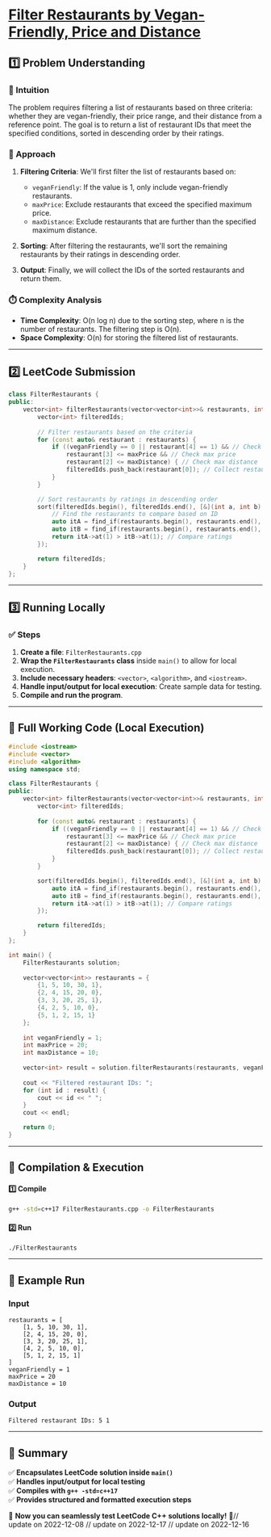 # **[Filter Restaurants by Vegan-Friendly, Price and Distance](https://leetcode.com/problems/filter-restaurants-by-vegan-friendly-price-and-distance/description/)**  

## **1️⃣ Problem Understanding**  
### **📌 Intuition**  
The problem requires filtering a list of restaurants based on three criteria: whether they are vegan-friendly, their price range, and their distance from a reference point. The goal is to return a list of restaurant IDs that meet the specified conditions, sorted in descending order by their ratings.

### **🚀 Approach**  
1. **Filtering Criteria**: We'll first filter the list of restaurants based on:
   - `veganFriendly`: If the value is 1, only include vegan-friendly restaurants.
   - `maxPrice`: Exclude restaurants that exceed the specified maximum price.
   - `maxDistance`: Exclude restaurants that are further than the specified maximum distance.

2. **Sorting**: After filtering the restaurants, we'll sort the remaining restaurants by their ratings in descending order.

3. **Output**: Finally, we will collect the IDs of the sorted restaurants and return them.

### **⏱️ Complexity Analysis**  
- **Time Complexity**: O(n log n) due to the sorting step, where n is the number of restaurants. The filtering step is O(n).
- **Space Complexity**: O(n) for storing the filtered list of restaurants.

---  

## **2️⃣ LeetCode Submission**  
```cpp
class FilterRestaurants {
public:
    vector<int> filterRestaurants(vector<vector<int>>& restaurants, int veganFriendly, int maxPrice, int maxDistance) {
        vector<int> filteredIds;
        
        // Filter restaurants based on the criteria
        for (const auto& restaurant : restaurants) {
            if ((veganFriendly == 0 || restaurant[4] == 1) && // Check vegan-friendly
                restaurant[3] <= maxPrice && // Check max price
                restaurant[2] <= maxDistance) { // Check max distance
                filteredIds.push_back(restaurant[0]); // Collect restaurant ID
            }
        }

        // Sort restaurants by ratings in descending order
        sort(filteredIds.begin(), filteredIds.end(), [&](int a, int b) {
            // Find the restaurants to compare based on ID
            auto itA = find_if(restaurants.begin(), restaurants.end(), [&](const vector<int>& r) { return r[0] == a; });
            auto itB = find_if(restaurants.begin(), restaurants.end(), [&](const vector<int>& r) { return r[0] == b; });
            return itA->at(1) > itB->at(1); // Compare ratings
        });

        return filteredIds;
    }
};
```  

---  

## **3️⃣ Running Locally**  
### **✅ Steps**  
1. **Create a file**: `FilterRestaurants.cpp`  
2. **Wrap the `FilterRestaurants` class** inside `main()` to allow for local execution.  
3. **Include necessary headers**: `<vector>`, `<algorithm>`, and `<iostream>`.  
4. **Handle input/output for local execution**: Create sample data for testing.  
5. **Compile and run the program**.  

---  

## **📝 Full Working Code (Local Execution)**  
```cpp
#include <iostream>
#include <vector>
#include <algorithm>
using namespace std;

class FilterRestaurants {
public:
    vector<int> filterRestaurants(vector<vector<int>>& restaurants, int veganFriendly, int maxPrice, int maxDistance) {
        vector<int> filteredIds;
        
        for (const auto& restaurant : restaurants) {
            if ((veganFriendly == 0 || restaurant[4] == 1) && // Check vegan-friendly
                restaurant[3] <= maxPrice && // Check max price
                restaurant[2] <= maxDistance) { // Check max distance
                filteredIds.push_back(restaurant[0]); // Collect restaurant ID
            }
        }

        sort(filteredIds.begin(), filteredIds.end(), [&](int a, int b) {
            auto itA = find_if(restaurants.begin(), restaurants.end(), [&](const vector<int>& r) { return r[0] == a; });
            auto itB = find_if(restaurants.begin(), restaurants.end(), [&](const vector<int>& r) { return r[0] == b; });
            return itA->at(1) > itB->at(1); // Compare ratings
        });

        return filteredIds;
    }
};

int main() {
    FilterRestaurants solution;
    
    vector<vector<int>> restaurants = {
        {1, 5, 10, 30, 1},
        {2, 4, 15, 20, 0},
        {3, 3, 20, 25, 1},
        {4, 2, 5, 10, 0},
        {5, 1, 2, 15, 1}
    };
    
    int veganFriendly = 1;
    int maxPrice = 20;
    int maxDistance = 10;
    
    vector<int> result = solution.filterRestaurants(restaurants, veganFriendly, maxPrice, maxDistance);
    
    cout << "Filtered restaurant IDs: ";
    for (int id : result) {
        cout << id << " ";
    }
    cout << endl;

    return 0;
}
```  

---  

## **🔧 Compilation & Execution**  
#### **1️⃣ Compile**  
```bash
g++ -std=c++17 FilterRestaurants.cpp -o FilterRestaurants
```  

#### **2️⃣ Run**  
```bash
./FilterRestaurants
```  

---  

## **🎯 Example Run**  
### **Input**  
```
restaurants = [
    [1, 5, 10, 30, 1],
    [2, 4, 15, 20, 0],
    [3, 3, 20, 25, 1],
    [4, 2, 5, 10, 0],
    [5, 1, 2, 15, 1]
]
veganFriendly = 1
maxPrice = 20
maxDistance = 10
```  
### **Output**  
```
Filtered restaurant IDs: 5 1 
```  

---  

## **📌 Summary**  
✅ **Encapsulates LeetCode solution inside `main()`**  
✅ **Handles input/output for local testing**  
✅ **Compiles with `g++ -std=c++17`**  
✅ **Provides structured and formatted execution steps**  

🚀 **Now you can seamlessly test LeetCode C++ solutions locally!** 🚀// update on 2022-12-08
// update on 2022-12-17
// update on 2022-12-16
